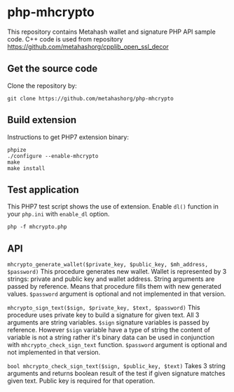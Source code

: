 # php-mhcrypto

This repository contains Metahash wallet and signature PHP API sample code.
C++ code is used from repository https://github.com/metahashorg/cpplib_open_ssl_decor

## Get the source code
Clone the repository by:
```shell
git clone https://github.com/metahashorg/php-mhcrypto
```

## Build extension
Instructions to get PHP7 extension binary:
```shell
phpize
./configure --enable-mhcrypto
make
make install
```

## Test application
This PHP7 test script shows the use of extension.
Enable `dl()` function in your `php.ini` with `enable_dl` option.
```shell
php -f mhcrypto.php
```

## API
`mhcrypto_generate_wallet($private_key, $public_key, $mh_address, $password)`
This procedure generates new wallet. Wallet is represented by 3 strings: private and public key and wallet address.
String arguments are passed by reference. Means that procedure fills them with new generated values.
`$password` argument is optional and not implemented in that version.

`mhcrypto_sign_text($sign, $private_key, $text, $password)`
This procedure uses private key to build a signature for given text. All 3 arguments are string variables.
`$sign` signature variables is passed by reference. However `$sign` variable have a type of string the content of variable
is not a string rather it's binary data can be used in conjunction with `mhcrypto_check_sign_text` function.
`$password` argument is optional and not implemented in that version.

`bool mhcrypto_check_sign_text($sign, $public_key, $text)`
Takes 3 string arguments and returns boolean result of the test if given signature matches given text.
Public key is required for that operation.
